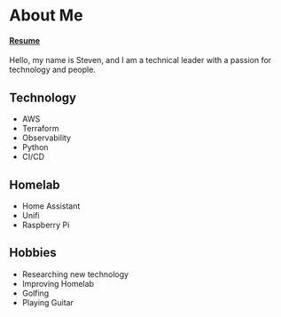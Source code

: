 # About Me

#### [Resume](https://registry.jsonresume.org/stevejoluc)

Hello, my name is Steven, and I am a technical leader with a passion for technology and people.


## Technology
- AWS
- Terraform
- Observability
- Python
- CI/CD

## Homelab
- Home Assistant
- Unifi
- Raspberry Pi

## Hobbies
- Researching new technology
- Improving Homelab
- Golfing
- Playing Guitar
